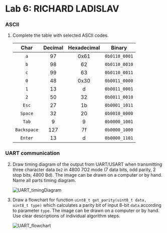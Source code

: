 # Lab 6: RICHARD LADISLAV

### ASCII

1. Complete the table with selected ASCII codes.

   | **Char** | **Decimal** | **Hexadecimal** | **Binary** |
   | :-: | :-: | :-: | :-: |
   | `a` | 97 | 0x61 | `0b0110_0001` |
   | `b` | 98 | 62 | `0b0110_0010` |
   | `c` | 99 | 63 | `0b0110_0011` |
   | `0` | 48 | 0x30 | `0b0011_0000` |
   | `1` | 13 | d | `0b0011_0001` |
   | `2` | 50 | 32 | `0b0011_0010` |
   | `Esc` | 27 | 1b | `0b0001_1011` |
   | `Space` | 32 | 20 | `0b0010_0000` |
   | `Tab` | 9	 | 9 | `0b0000_1001` |
   | `Backspace` | 127 | 7f | `0b0000_1000` |
   | `Enter` | 13 | d | `0b0000_1101` |

### UART communication

2. Draw timing diagram of the output from UART/USART when transmitting three character data `De2` in 4800 7O2 mode (7 data bits, odd parity, 2 stop bits, 4800&nbsp;Bd). The image can be drawn on a computer or by hand. Name all parts timing diagram.

   ![UART_timingDiagram](https://user-images.githubusercontent.com/99683944/200620166-aab65b0b-1e6f-46ea-a92c-b3a7a039871b.png)



3. Draw a flowchart for function `uint8_t get_parity(uint8_t data, uint8_t type)` which calculates a parity bit of input 8-bit `data` according to parameter `type`. The image can be drawn on a computer or by hand. Use clear descriptions of individual algorithm steps.

   ![UART_flowchart](https://user-images.githubusercontent.com/99683944/200625988-42de55ad-737b-4113-ada3-dd47e426ee2c.png)

